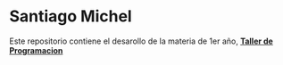# **Santiago Michel** #

Este repositorio contiene el desarollo de la materia de 1er año, [__Taller de Programacion__](https://ideas.info.unlp.edu.ar/taller-de-programacion/Contents/Material/View/Access/d4a51d93-3b61-11ee-a284-3292d73aa1e7)
